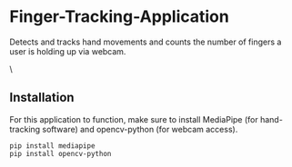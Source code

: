 # Finger-Tracking-Application
Detects and tracks hand movements and counts the number of fingers a user is holding up via webcam.

\\
## Installation
For this application to function, make sure to install MediaPipe (for hand-tracking software) and opencv-python (for webcam access).
```
pip install mediapipe
pip install opencv-python
```
